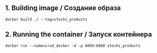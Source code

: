 
## 1. Building image / Создание образа

```
docker build ./ --tag=stocks_products

```

## 2. Running the container / Запуск контейнера

```
docker run --name=crud_docker -d -p 6060:6060 stocks_products

```